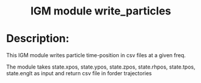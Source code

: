 ### <h1 align="center" id="title">IGM module write_particles </h1>

# Description:

This IGM module writes particle time-position in csv files at a given freq.

The module takes state.xpos, state.ypos, state.zpos, state.rhpos, state.tpos, state.englt
as input and return csv file in forder trajectories
